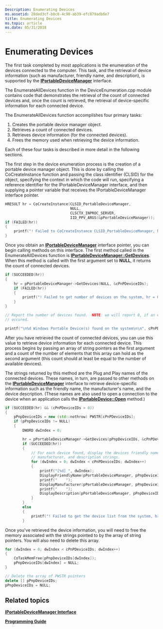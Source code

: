 ```yaml
---
Description: Enumerating Devices
ms.assetid: 28ded3cf-b0c8-4c90-ab39-efc879adb6e7
title: Enumerating Devices
ms.topic: article
ms.date: 05/31/2018
---
```


# Enumerating Devices

The first task completed by most applications is the enumeration of the devices connected to the computer. This task, and the retrieval of device information (such as manufacturer, friendly name, and description), is supported by the [**IPortableDeviceManager**](/windows/desktop/api/PortableDeviceApi/nn-portabledeviceapi-iportabledevicemanager) interface.

The EnumerateAllDevices function in the DeviceEnumeration.cpp module contains code that demonstrates the retrieval of the count of connected devices and, once the count is retrieved, the retrieval of device-specific information for each connected device.

The EnumerateAllDevices function accomplishes four primary tasks:

1.  Creates the portable device manager object.
2.  Retrieves a count of connected devices.
3.  Retrieves device information (for the connected devices).
4.  Frees the memory used when retrieving the device information.

Each of these four tasks is described in more detail in the following sections.

The first step in the device enumeration process is the creation of a portable device manager object. This is done by calling the CoCreateInstance function and passing the class identifier (CLSID) for the object, specifying the context in which the code will run, specifying a reference identifier for the IPortableDeviceManager interface, and then supplying a pointer variable that receives the IPortableDeviceManager interface pointer.


```C++
HRESULT hr = CoCreateInstance(CLSID_PortableDeviceManager,
                              NULL,
                              CLSCTX_INPROC_SERVER,
                              IID_PPV_ARGS(&pPortableDeviceManager));
if (FAILED(hr))
{
    printf("! Failed to CoCreateInstance CLSID_PortableDeviceManager, hr = 0x%lx\n",hr);
}
```



Once you obtain an [**IPortableDeviceManager**](/windows/desktop/api/PortableDeviceApi/nn-portabledeviceapi-iportabledevicemanager) interface pointer, you can begin calling methods on this interface. The first method called in the EnumerateAllDevices function is [**IPortableDeviceManager::GetDevices**](/windows/desktop/api/PortableDeviceApi/nf-portabledeviceapi-iportabledevicemanager-getdevices). When this method is called with the first argument set to **NULL**, it returns the count of connected devices.


```C++
if (SUCCEEDED(hr))
{
    hr = pPortableDeviceManager->GetDevices(NULL, &cPnPDeviceIDs);
    if (FAILED(hr))
    {
        printf("! Failed to get number of devices on the system, hr = 0x%lx\n",hr);
    }
}

// Report the number of devices found.  NOTE: we will report 0, if an error
// occured.

printf("\n%d Windows Portable Device(s) found on the system\n\n", cPnPDeviceIDs);
```



After you have retrieved the count of connected devices, you can use this value to retrieve device information for each connected device. This process begins by passing an array of string pointers as the first argument and a count of the number of elements that this array can hold as the second argument (this count should at least be equal to the number of available devices).

The strings returned by this method are the Plug and Play names of the connected devices. These names, in turn, are passed to other methods on the [**IPortableDeviceManager**](/windows/desktop/api/PortableDeviceApi/nn-portabledeviceapi-iportabledevicemanager) interface to retrieve device-specific information such as the friendly name, the manufacturer's name, and the device description. (These names are also used to open a connection to the device when an application calls the [**IPortableDevice::Open**](/windows/desktop/api/PortableDeviceApi/nf-portabledeviceapi-iportabledevice-open) method.)


```C++
if (SUCCEEDED(hr) && (cPnPDeviceIDs > 0))
{
    pPnpDeviceIDs = new (std::nothrow) PWSTR[cPnPDeviceIDs];
    if (pPnpDeviceIDs != NULL)
    {
        DWORD dwIndex = 0;

        hr = pPortableDeviceManager->GetDevices(pPnpDeviceIDs, &cPnPDeviceIDs);
        if (SUCCEEDED(hr))
        {
            // For each device found, display the devices friendly name,
            // manufacturer, and description strings.
            for (dwIndex = 0; dwIndex < cPnPDeviceIDs; dwIndex++)
            {
                printf("[%d] ", dwIndex);
                DisplayFriendlyName(pPortableDeviceManager, pPnpDeviceIDs[dwIndex]);
                printf("    ");
                DisplayManufacturer(pPortableDeviceManager, pPnpDeviceIDs[dwIndex]);
                printf("    ");
                DisplayDescription(pPortableDeviceManager, pPnpDeviceIDs[dwIndex]);
            }
        }
        else
        {
            printf("! Failed to get the device list from the system, hr = 0x%lx\n",hr);
        }
```



Once you've retrieved the device information, you will need to free the memory associated with the strings pointed to by the array of string pointers. You will also need to delete this array.


```C++
for (dwIndex = 0; dwIndex < cPnPDeviceIDs; dwIndex++)
{
    CoTaskMemFree(pPnpDeviceIDs[dwIndex]);
    pPnpDeviceIDs[dwIndex] = NULL;
}

// Delete the array of PWSTR pointers
delete [] pPnpDeviceIDs;
pPnpDeviceIDs = NULL;
```



## Related topics

<dl> <dt>

[**IPortableDeviceManager Interface**](/windows/desktop/api/PortableDeviceApi/nn-portabledeviceapi-iportabledevicemanager)
</dt> <dt>

[**Programming Guide**](programming-guide.md)
</dt> </dl>

 

 



